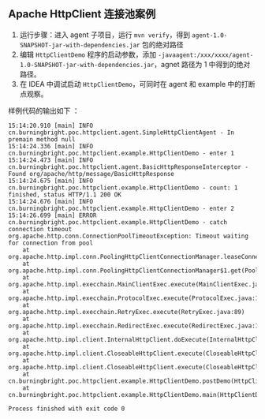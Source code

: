 ## Apache HttpClient 连接池案例
1. 运行步骤：进入 agent 子项目，运行 `mvn verify`，得到 `agent-1.0-SNAPSHOT-jar-with-dependencies.jar` 包的绝对路径
2. 编辑 `HttpClientDemo` 程序的启动参数，添加 `-javaagent:/xxx/xxxx/agent-1.0-SNAPSHOT-jar-with-dependencies.jar`，agnet 路径为 1 中得到的绝对路径。
3. 在 IDEA 中调试启动 `HttpClientDemo`，可同时在 agent 和 example 中的打断点观察。

样例代码的输出如下 ：
```shell
15:14:20.910 [main] INFO cn.burningbright.poc.httpclient.agent.SimpleHttpClientAgent - In premain method null
15:14:24.336 [main] INFO cn.burningbright.poc.httpclient.example.HttpClientDemo - enter 1
15:14:24.473 [main] INFO cn.burningbright.poc.httpclient.agent.BasicHttpResponseInterceptor - Found org/apache/http/message/BasicHttpResponse
15:14:24.675 [main] INFO cn.burningbright.poc.httpclient.example.HttpClientDemo - count: 1 finished, status HTTP/1.1 200 OK
15:14:24.676 [main] INFO cn.burningbright.poc.httpclient.example.HttpClientDemo - enter 2
15:14:26.699 [main] ERROR cn.burningbright.poc.httpclient.example.HttpClientDemo - catch connection timeout
org.apache.http.conn.ConnectionPoolTimeoutException: Timeout waiting for connection from pool
	at org.apache.http.impl.conn.PoolingHttpClientConnectionManager.leaseConnection(PoolingHttpClientConnectionManager.java:316)
	at org.apache.http.impl.conn.PoolingHttpClientConnectionManager$1.get(PoolingHttpClientConnectionManager.java:282)
	at org.apache.http.impl.execchain.MainClientExec.execute(MainClientExec.java:190)
	at org.apache.http.impl.execchain.ProtocolExec.execute(ProtocolExec.java:186)
	at org.apache.http.impl.execchain.RetryExec.execute(RetryExec.java:89)
	at org.apache.http.impl.execchain.RedirectExec.execute(RedirectExec.java:110)
	at org.apache.http.impl.client.InternalHttpClient.doExecute(InternalHttpClient.java:185)
	at org.apache.http.impl.client.CloseableHttpClient.execute(CloseableHttpClient.java:83)
	at org.apache.http.impl.client.CloseableHttpClient.execute(CloseableHttpClient.java:108)
	at cn.burningbright.poc.httpclient.example.HttpClientDemo.postDemo(HttpClientDemo.java:51)
	at cn.burningbright.poc.httpclient.example.HttpClientDemo.main(HttpClientDemo.java:64)

Process finished with exit code 0
```